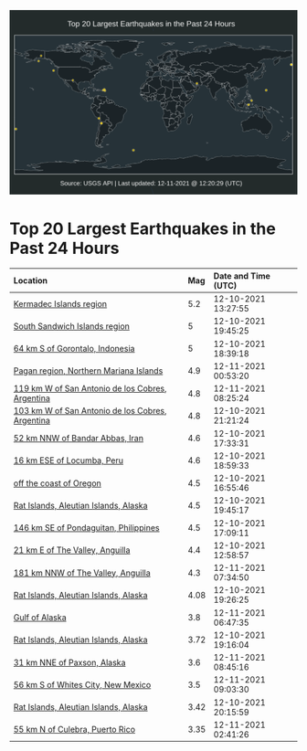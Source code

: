 ![Map](./map.png)

# Top 20 Largest Earthquakes in the Past 24 Hours

| Location | Mag | Date and Time (UTC) |
|:---|:---|:---|
| [Kermadec Islands region](https://earthquake.usgs.gov/earthquakes/eventpage/us6000gb6d) | 5.2 | 12-10-2021 13:27:55 |
| [South Sandwich Islands region](https://earthquake.usgs.gov/earthquakes/eventpage/us6000gb9x) | 5 | 12-10-2021 19:45:25 |
| [64 km S of Gorontalo, Indonesia](https://earthquake.usgs.gov/earthquakes/eventpage/us6000gb9b) | 5 | 12-10-2021 18:39:18 |
| [Pagan region, Northern Mariana Islands](https://earthquake.usgs.gov/earthquakes/eventpage/us6000gbc3) | 4.9 | 12-11-2021 00:53:20 |
| [119 km W of San Antonio de los Cobres, Argentina](https://earthquake.usgs.gov/earthquakes/eventpage/us6000gbdr) | 4.8 | 12-11-2021 08:25:24 |
| [103 km W of San Antonio de los Cobres, Argentina](https://earthquake.usgs.gov/earthquakes/eventpage/us6000gbav) | 4.8 | 12-10-2021 21:21:24 |
| [52 km NNW of Bandar Abbas, Iran](https://earthquake.usgs.gov/earthquakes/eventpage/us6000gb96) | 4.6 | 12-10-2021 17:33:31 |
| [16 km ESE of Locumba, Peru](https://earthquake.usgs.gov/earthquakes/eventpage/us6000gb9f) | 4.6 | 12-10-2021 18:59:33 |
| [off the coast of Oregon](https://earthquake.usgs.gov/earthquakes/eventpage/us6000gb8y) | 4.5 | 12-10-2021 16:55:46 |
| [Rat Islands, Aleutian Islands, Alaska](https://earthquake.usgs.gov/earthquakes/eventpage/us6000gb9w) | 4.5 | 12-10-2021 19:45:17 |
| [146 km SE of Pondaguitan, Philippines](https://earthquake.usgs.gov/earthquakes/eventpage/us6000gb97) | 4.5 | 12-10-2021 17:09:11 |
| [21 km E of The Valley, Anguilla](https://earthquake.usgs.gov/earthquakes/eventpage/us6000gb59) | 4.4 | 12-10-2021 12:58:57 |
| [181 km NNW of The Valley, Anguilla](https://earthquake.usgs.gov/earthquakes/eventpage/pr2021345003) | 4.3 | 12-11-2021 07:34:50 |
| [Rat Islands, Aleutian Islands, Alaska](https://earthquake.usgs.gov/earthquakes/eventpage/av91441306) | 4.08 | 12-10-2021 19:26:25 |
| [Gulf of Alaska](https://earthquake.usgs.gov/earthquakes/eventpage/us6000gbdb) | 3.8 | 12-11-2021 06:47:35 |
| [Rat Islands, Aleutian Islands, Alaska](https://earthquake.usgs.gov/earthquakes/eventpage/av91441281) | 3.72 | 12-10-2021 19:16:04 |
| [31 km NNE of Paxson, Alaska](https://earthquake.usgs.gov/earthquakes/eventpage/ak021fupfvq1) | 3.6 | 12-11-2021 08:45:16 |
| [56 km S of Whites City, New Mexico](https://earthquake.usgs.gov/earthquakes/eventpage/tx2021yfez) | 3.5 | 12-11-2021 09:03:30 |
| [Rat Islands, Aleutian Islands, Alaska](https://earthquake.usgs.gov/earthquakes/eventpage/av91441366) | 3.42 | 12-10-2021 20:15:59 |
| [55 km N of Culebra, Puerto Rico](https://earthquake.usgs.gov/earthquakes/eventpage/pr2021345000) | 3.35 | 12-11-2021 02:41:26 |
